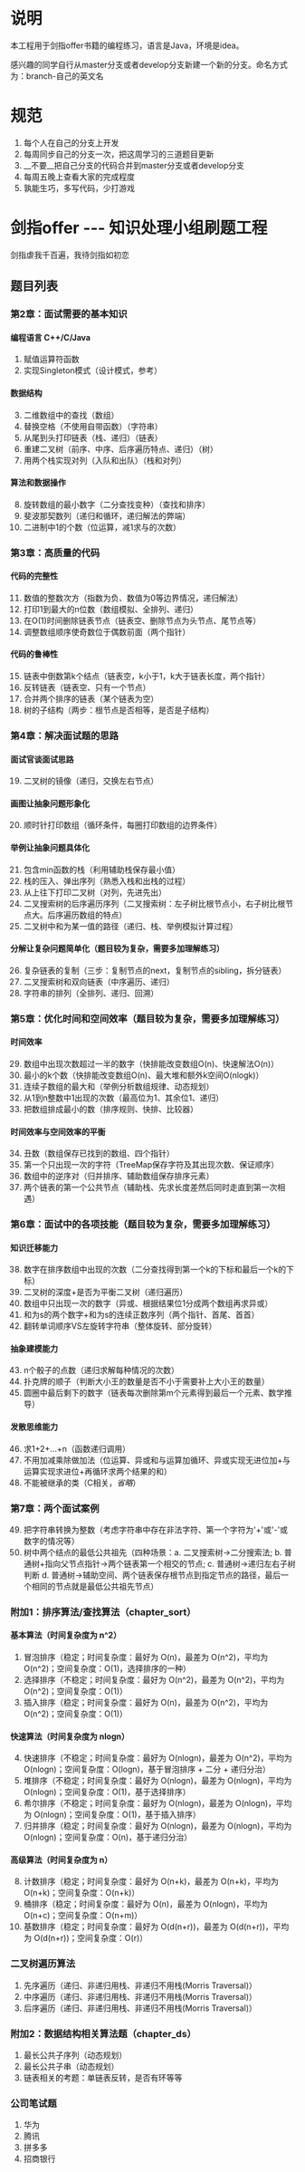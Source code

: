 # 说明
本工程用于剑指offer书籍的编程练习，语言是Java，环境是idea。

感兴趣的同学自行从master分支或者develop分支新建一个新的分支。命名方式为：branch-自己的英文名

# 规范
1. 每个人在自己的分支上开发
2. 每周同步自己的分支一次，把这周学习的三道题目更新
3. __不要__把自己分支的代码合并到master分支或者develop分支
4. 每周五晚上查看大家的完成程度
6. 孰能生巧，多写代码，少打游戏

# 剑指offer  --- 知识处理小组刷题工程
剑指虐我千百遍，我待剑指如初恋

## 题目列表

### 第2章：面试需要的基本知识
#### 编程语言 C++/C/Java
1. 赋值运算符函数
2. 实现Singleton模式（设计模式，参考）
#### 数据结构
3. 二维数组中的查找（数组）
4. 替换空格（不使用自带函数）（字符串）
5. 从尾到头打印链表（栈、递归）（链表）
6. 重建二叉树（前序、中序、后序遍历特点、递归）（树）
7. 用两个栈实现对列（入队和出队）（栈和对列）
#### 算法和数据操作
8. 旋转数组的最小数字（二分查找变种）（查找和排序）
9. 斐波那契数列（递归和循环，递归解法的弊端）
10. 二进制中1的个数（位运算，减1求与的次数）

### 第3章：高质量的代码
#### 代码的完整性
11. 数值的整数次方（指数为负、数值为0等边界情况，递归解法）
12. 打印1到最大的n位数（数组模拟、全排列、递归）
13. 在O(1)时间删除链表节点（链表空、删除节点为头节点、尾节点等）
14. 调整数组顺序使奇数位于偶数前面（两个指针）
#### 代码的鲁棒性
15. 链表中倒数第k个结点（链表空，k小于1，k大于链表长度，两个指针）
16. 反转链表（链表空、只有一个节点）
17. 合并两个排序的链表（某个链表为空）
18. 树的子结构（两步：根节点是否相等，是否是子结构）

### 第4章：解决面试题的思路
#### 面试官谈面试思路
19. 二叉树的镜像（递归，交换左右节点）
#### 画图让抽象问题形象化
20. 顺时针打印数组（循环条件，每圈打印数组的边界条件）
#### 举例让抽象问题具体化
21. 包含min函数的栈（利用辅助栈保存最小值）
22. 栈的压入、弹出序列（熟悉入栈和出栈的过程）
23. 从上往下打印二叉树（对列，先进先出）
24. 二叉搜索树的后序遍历序列（二叉搜索树：左子树比根节点小，右子树比根节点大。后序遍历数组的特点）
25. 二叉树中和为某一值的路径（递归、栈、举例模拟计算过程）
#### 分解让复杂问题简单化（题目较为复杂，需要多加理解练习）
26. 复杂链表的复制（三步：复制节点的next，复制节点的sibling，拆分链表）
27. 二叉搜索树和双向链表（中序遍历、递归）
28. 字符串的排列（全排列、递归、回溯）

### 第5章：优化时间和空间效率（题目较为复杂，需要多加理解练习）
#### 时间效率
29. 数组中出现次数超过一半的数字（快排能改变数组O(n)、快速解法O(n)）
30. 最小的k个数（快排能改变数组O(n)、最大堆和额外k空间O(nlogk)）
31. 连续子数组的最大和（举例分析数组规律、动态规划）
32. 从1到n整数中1出现的次数（最高位为1、其余位1、递归）
33. 把数组排成最小的数（排序规则、快排、比较器）
#### 时间效率与空间效率的平衡
34. 丑数（数组保存已找到的数组、四个指针）
35. 第一个只出现一次的字符（TreeMap保存字符及其出现次数、保证顺序）
36. 数组中的逆序对（归并排序、辅助数组保存排序元素）
37. 两个链表的第一个公共节点（辅助栈、先求长度差然后同时走直到第一次相遇）

### 第6章：面试中的各项技能（题目较为复杂，需要多加理解练习）
#### 知识迁移能力
38. 数字在排序数组中出现的次数（二分查找得到第一个k的下标和最后一个k的下标）
39. 二叉树的深度+是否为平衡二叉树（递归遍历）
40. 数组中只出现一次的数字（异或、根据结果位1分成两个数组再求异或）
41. 和为s的两个数字+和为s的连续正数序列（两个指针、首尾、首首）
42. 翻转单词顺序VS左旋转字符串（整体旋转、部分旋转）
#### 抽象建模能力
43. n个骰子的点数（递归求解每种情况的次数）
44. 扑克牌的顺子（判断大小王的数量是否不小于需要补上大小王的数量）
45. 圆圈中最后剩下的数字（链表每次删除第m个元素得到最后一个元素、数学推导）
#### 发散思维能力
46. 求1+2+...+n（函数递归调用）
47. 不用加减乘除做加法（位运算、异或和与运算加循环、异或实现无进位加+与运算实现求进位+再循环求两个结果的和） 
48. 不能被继承的类（C相关，_省略_）

### 第7章：两个面试案例
49. 把字符串转换为整数（考虑字符串中存在非法字符、第一个字符为'+'或'-'或数字的情况等）
50. 树中两个结点的最低公共祖先（四种场景：a. 二叉搜索树->二分搜索法; b. 普通树+指向父节点指针->两个链表第一个相交的节点; c. 普通树->递归左右子树判断 d. 普通树->辅助空间、两个链表保存根节点到指定节点的路径，最后一个相同的节点就是最低公共祖先节点） 

### 附加1：排序算法/查找算法（chapter_sort）
#### 基本算法（时间复杂度为 n^2）
1. 冒泡排序（稳定；时间复杂度：最好为 O(n)，最差为 O(n^2)，平均为 O(n^2)；空间复杂度：O(1)，选择排序的一种）
2. 选择排序（不稳定；时间复杂度：最好为 O(n^2)，最差为 O(n^2)，平均为 O(n^2)；空间复杂度：O(1)）
3. 插入排序（稳定；时间复杂度：最好为 O(n)，最差为 O(n^2)，平均为 O(n^2)；空间复杂度：O(1)）
#### 快速算法（时间复杂度为 nlogn）
4. 快速排序（不稳定；时间复杂度：最好为 O(nlogn)，最差为 O(n^2)，平均为 O(nlogn)；空间复杂度：O(logn)，基于冒泡排序 + 二分 + 递归分治）
5. 堆排序（不稳定；时间复杂度：最好为 O(nlogn)，最差为 O(nlogn)，平均为 O(nlogn)；空间复杂度：O(1)，基于选择排序）
6. 希尔排序（不稳定；时间复杂度：最好为 O(nlogn)，最差为 O(nlogn)，平均为 O(nlogn)；空间复杂度：O(1)，基于插入排序）
7. 归并排序（稳定；时间复杂度：最好为 O(nlogn)，最差为 O(nlogn)，平均为 O(nlogn)；空间复杂度：O(n)，基于递归分治）
#### 高级算法（时间复杂度为 n）
8. 计数排序（稳定；时间复杂度：最好为 O(n+k)，最差为 O(n+k)，平均为 O(n+k)；空间复杂度：O(n+k)）
9. 桶排序（稳定；时间复杂度：最好为 O(n)，最差为 O(nlogn)，平均为 O(n+c)；空间复杂度：O(n+m)）
10. 基数排序（稳定；时间复杂度：最好为 O(d(n+r))，最差为 O(d(n+r))，平均为 O(d(n+r))；空间复杂度：O(r)）

### 二叉树遍历算法
1. 先序遍历（递归、非递归用栈、非递归不用栈(Morris Traversal)）
2. 中序遍历（递归、非递归用栈、非递归不用栈(Morris Traversal)）
3. 后序遍历（递归、非递归用栈、非递归不用栈(Morris Traversal)）

### 附加2：数据结构相关算法题（chapter_ds）
1. 最长公共子序列（动态规划）
2. 最长公共子串（动态规划）
3. 链表相关的考题：单链表反转，是否有环等等 

### 公司笔试题
1. 华为
2. 腾讯
3. 拼多多
4. 招商银行

